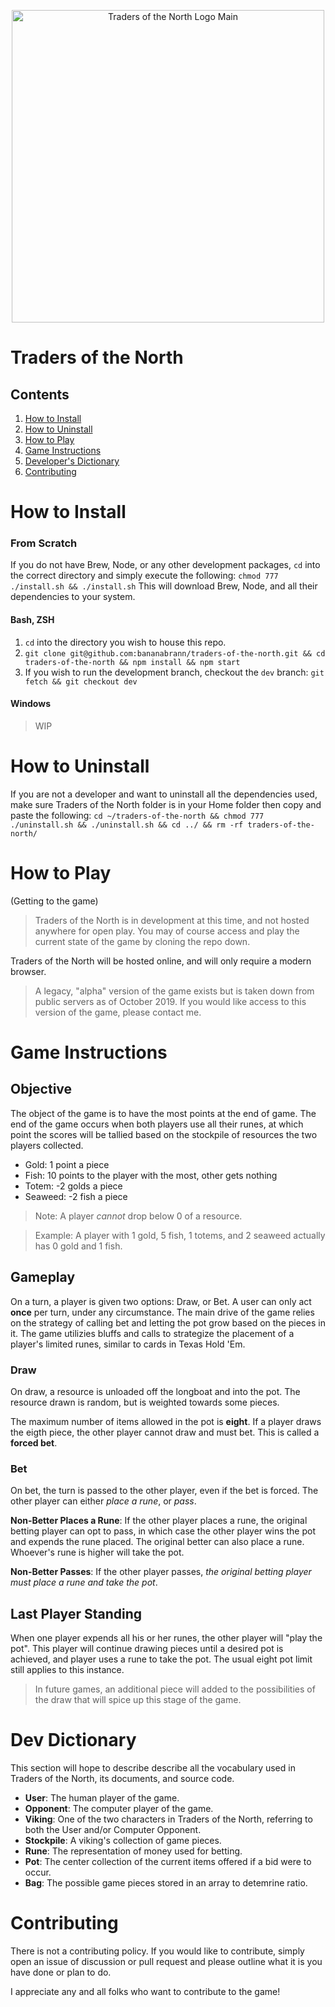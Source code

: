 <div>
  <p align="center">
    <img src="https://traders-of-the-north.s3.amazonaws.com/traders-of-the-north-logo-main.png" alt="Traders of the North Logo Main" width="500" />
  </p>
</div>

# Traders of the North
## Contents
1. [How to Install](#how-to-install)
1. [How to Uninstall](#how-to-uninstall)
1. [How to Play](#how-to-play)
1. [Game Instructions](#game-instructions)
1. [Developer's Dictionary](#dev-dictionary)
1. [Contributing](#contributing)

# How to Install
### From Scratch
If you do not have Brew, Node, or any other development packages, `cd` into the correct directory and simply execute the following:
`chmod 777 ./install.sh && ./install.sh`
This will download Brew, Node, and all their dependencies to your system.

#### Bash, ZSH
1. `cd` into the directory you wish to house this repo.
1. `git clone git@github.com:bananabrann/traders-of-the-north.git && cd traders-of-the-north && npm install && npm start`
1. If you wish to run the development branch, checkout the `dev` branch: `git fetch && git checkout dev`

#### Windows
>WIP

# How to Uninstall
If you are not a developer and want to uninstall all the dependencies used, make sure Traders of the North folder is in your Home folder then copy and paste the following:
`cd ~/traders-of-the-north && chmod 777 ./uninstall.sh && ./uninstall.sh && cd ../ && rm -rf traders-of-the-north/`

# How to Play
(Getting to the game)
> Traders of the North is in development at this time, and not hosted anywhere for open play. You may of  course access and play the current state of the game by cloning the repo down.

Traders of the North will be hosted online, and will only require a modern browser.

>A legacy, "alpha" version of the game exists but is taken down from public servers as of October 2019. If you would like access to this version of the game, please contact me.

# Game Instructions

## Objective
The object of the game is to have the most points at the end of game. The end of the game occurs when both players use all their runes, at which point the scores will be tallied based on the stockpile of resources the two players collected.
- Gold: 1 point a piece
- Fish: 10 points to the player with the most, other gets nothing
- Totem: -2 golds a piece
- Seaweed: -2 fish a piece

> Note: A player *cannot* drop below 0 of a resource.

> Example: A player with 1 gold, 5 fish, 1 totems, and 2 seaweed actually has 0 gold and 1 fish.

## Gameplay
On a turn, a player is given two options: Draw, or Bet. A user can only act **once** per turn, under any circumstance. The main drive of the game relies on the strategy of calling bet and letting the pot grow based on the pieces in it. The game utilizies bluffs and calls to strategize the placement of a player's limited runes, similar to cards in Texas Hold 'Em.

### Draw
On draw, a resource is unloaded off the longboat and into the pot. The resource drawn is random, but is weighted towards some pieces.

The maximum number of items allowed in the pot is **eight**. If a player draws the eigth piece, the other player cannot draw and must bet. This is called a **forced bet**.

### Bet
On bet, the turn is passed to the other player, even if the bet is forced. The other player can either *place a rune*, or *pass*.

**Non-Better Places a Rune**: If the other player places a rune, the original betting player can opt to pass, in which case the other player wins the pot and expends the rune placed. The original better can also place a rune. Whoever's rune is higher will take the pot.

**Non-Better Passes**: If the other player passes, *the original betting player must place a rune and take the pot*.

## Last Player Standing
When one player expends all his or her runes, the other player will "play the pot". This player will continue drawing pieces until a desired pot is achieved, and player uses a rune to take the pot. The usual eight pot limit still applies to this instance.

> In future games, an additional piece will added to the possibilities of the draw that will spice up this stage of the game.

# Dev Dictionary
This section will hope to describe describe all the vocabulary used in Traders of the North, its documents, and source code.

- **User**: The human player of the game.
- **Opponent**: The computer player of the game.
- **Viking**: One of the two characters in Traders of the North, referring to both the User and/or Computer Opponent.
- **Stockpile**: A viking's collection of game pieces.
- **Rune**: The representation of money used for betting.
- **Pot**: The center collection of the current items offered if a bid were to occur.
- **Bag**: The possible game pieces stored in an array to detemrine ratio.

# Contributing
There is not a contributing policy. If you would like to contribute, simply open an issue of discussion or pull request and please outline what it is you have done or plan to do.

I appreciate any and all folks who want to contribute to the game!
